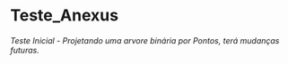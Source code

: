 # Teste_Anexus

###### Teste Inicial - Projetando uma arvore binária por Pontos, terá mudanças futuras. 

